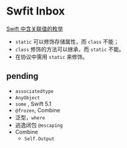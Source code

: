 # Swfit Inbox

[Swift 中含关联值的枚举](https://github.com/Huang-Libo/Notebook/blob/master/code/EnumAssociatedValues.swift)

- `static` 可以修饰存储属性，而 `class` 不能；
- `class` 修饰的方法可以继承，而 `static` 不能。
- 在协议中需用 `static` 来修饰。

## pending

- `associatedtype`
- `AnyObject`
- `some` , Swift 5.1
- `@frozen`, Combine
- 泛型，`where`
- 逃逸闭包 `@escaping`
- Combine
  - `Self.Output`
